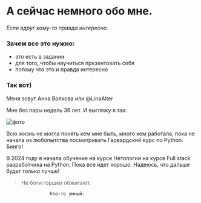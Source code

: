 # А сейчас немного обо мне.
  _Если вдруг кому-то правда интересно._

### Зачем все это нужно:  
+ это есть в задании
+ для того, чтобы научиться презентовать себя
+ потому что это и правда интересно

### Так вот)
Меня зовут Анна Волкова или @LinaAlter

Мне без пары недель 36 лет. И выгляжу я так:

![фото]([https://disk.yandex.ru/d/D5OvwawNf5GDjw])                                  

 Всю жизнь не могла понять кем мне быть, много кем работала, пока не начала из любопытства посматривать Гарвардский курс по Python. Бинго!

В 2024 году я начала обучение на курсе Нетологии на курсе Full stack разработчика на Python. Пока все идет хорошо. Надеюсь, что дальше будет только лучше!

>Не боги горшки обжигают. 


                    Кто-то умный.
